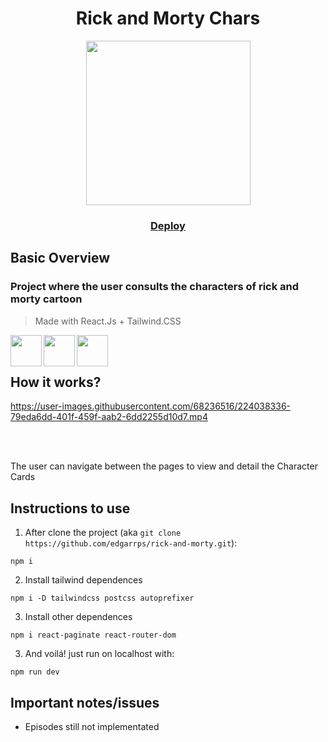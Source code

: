 <h1 align="center">Rick and Morty Chars</h1>
<p align="center">
<img src="https://logosmarcas.net/wp-content/uploads/2022/01/Rick-And-Morty-Logo.png" width="263" heigth="148">
</p>
<h3 align="center">
<a href="https://rick-and-morty-edgarrps.vercel.app/">Deploy</a>
</h3>

## Basic Overview
### Project where the user consults the characters of rick and morty cartoon
> Made with React.Js + Tailwind.CSS 
<img src="https://upload.wikimedia.org/wikipedia/commons/a/a7/React-icon.svg" align="left" width="50" height="50">
<img src="https://upload.wikimedia.org/wikipedia/commons/d/d5/Tailwind_CSS_Logo.svg" align="left" width="50" height="50">
<img src="https://upload.wikimedia.org/wikipedia/commons/f/f1/Vitejs-logo.svg" align="left" width="50" height="50">
<br>
<br>

## How it works?

https://user-images.githubusercontent.com/68236516/224038336-79eda6dd-401f-459f-aab2-6dd2255d10d7.mp4
 
<br>
<br>
 
The user can navigate between the pages to view and detail the Character Cards

## Instructions to use

1. After clone the project (aka `git clone https://github.com/edgarrps/rick-and-morty.git`):
```
npm i
```
2. Install tailwind dependences

```
npm i -D tailwindcss postcss autoprefixer
```

3. Install other dependences

```
npm i react-paginate react-router-dom
```

3. And voilá! just run on localhost with:

```
npm run dev
```

## Important notes/issues

* Episodes still not implementated

